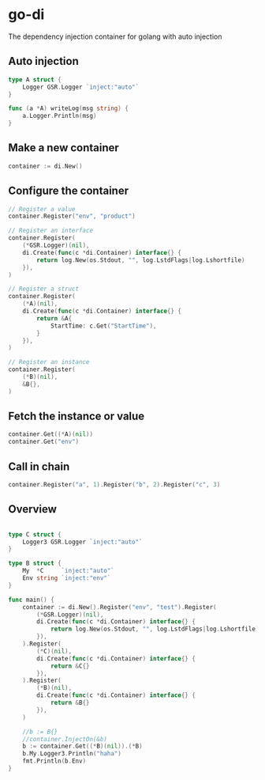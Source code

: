# go-di
The dependency injection container for golang with auto injection

## Auto injection
```Go
type A struct {
	Logger GSR.Logger `inject:"auto"`
}

func (a *A) writeLog(msg string) {
    a.Logger.Println(msg)
}
```

## Make a new container
```Go
container := di.New()
```

## Configure the container

```Go
// Register a value
container.Register("env", "product")

// Register an interface
container.Register(
    (*GSR.Logger)(nil),
    di.Create(func(c *di.Container) interface{} {
        return log.New(os.Stdout, "", log.LstdFlags|log.Lshortfile)
    }),
)

// Register a struct
container.Register(
    (*A)(nil),
    di.Create(func(c *di.Container) interface{} {
        return &A{
            StartTime: c.Get("StartTime"),
        }
    }),
)

// Register an instance
container.Register(
    (*B)(nil),
    &B{},
)
```

## Fetch the instance or value
```Go
container.Get((*A)(nil))
container.Get("env")

```

## Call in chain
```Go
container.Register("a", 1).Register("b", 2).Register("c", 3)

```

## Overview

```Go

type C struct {
	Logger3 GSR.Logger `inject:"auto"`
}

type B struct {
	My  *C     `inject:"auto"`
	Env string `inject:"env"`
}

func main() {
	container := di.New().Register("env", "test").Register(
		(*GSR.Logger)(nil),
		di.Create(func(c *di.Container) interface{} {
			return log.New(os.Stdout, "", log.LstdFlags|log.Lshortfile)
		}),
	).Register(
		(*C)(nil),
		di.Create(func(c *di.Container) interface{} {
			return &C{}
		}),
	).Register(
		(*B)(nil),
		di.Create(func(c *di.Container) interface{} {
			return &B{}
		}),
	)

	//b := B{}
	//container.InjectOn(&b)
	b := container.Get((*B)(nil)).(*B)
	b.My.Logger3.Println("haha")
	fmt.Println(b.Env)
}



```